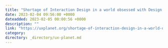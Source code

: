 ```yaml
---
title: "Shortage of Interaction Design in a world obsessed with Design Systems"
date: 2023-02-04 09:56:00 +0000
dateadded: 2023-02-05 00:00:56 +0000
description: ""
link: "https://uxplanet.org/shortage-of-interaction-design-in-a-world-obsessed-with-design-systems-54e3161e6593?source=rss----819cc2aaeee0---4"
category:
directory: _directory/ux-planet.md
---
```

